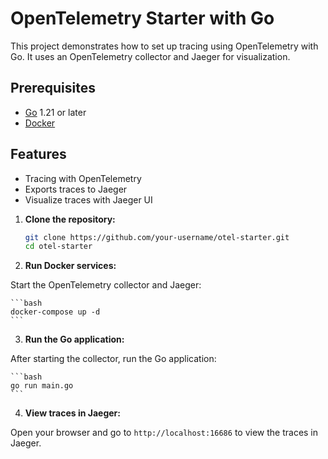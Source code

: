 # OpenTelemetry Starter with Go

This project demonstrates how to set up tracing using OpenTelemetry with Go. It uses an OpenTelemetry collector and Jaeger for visualization.

## Prerequisites

- [Go](https://golang.org/doc/install) 1.21 or later
- [Docker](https://docs.docker.com/get-docker/)

## Features

- Tracing with OpenTelemetry
- Exports traces to Jaeger
- Visualize traces with Jaeger UI

1. **Clone the repository:**

   ```bash
   git clone https://github.com/your-username/otel-starter.git
   cd otel-starter
   ```

2. **Run Docker services:**

Start the OpenTelemetry collector and Jaeger:

    ```bash
    docker-compose up -d
    ```

3. **Run the Go application:**

After starting the collector, run the Go application:

    ```bash
    go run main.go
    ```

4. **View traces in Jaeger:**

Open your browser and go to `http://localhost:16686` to view the traces in Jaeger.